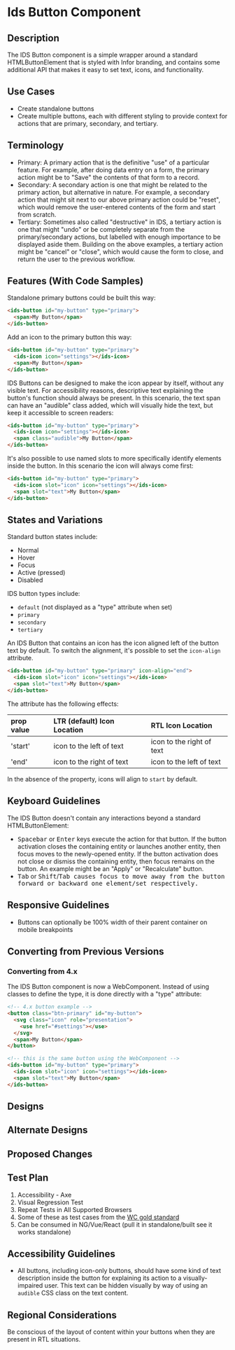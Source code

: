# Ids Button Component

## Description

The IDS Button component is a simple wrapper around a standard HTMLButtonElement that is styled with Infor branding, and contains some additional API that makes it easy to set text, icons, and functionality.

## Use Cases

- Create standalone buttons
- Create multiple buttons, each with different styling to provide context for actions that are primary, secondary, and tertiary.

## Terminology

- Primary: A primary action that is the definitive "use" of a particular feature.  For example, after doing data entry on a form, the primary action might be to "Save" the contents of that form to a record.
- Secondary: A secondary action is one that might be related to the primary action, but alternative in nature.  For example, a secondary action that might sit next to our above primary action could be "reset", which would remove the user-entered contents of the form and start from scratch.
- Tertiary: Sometimes also called "destructive" in IDS, a tertiary action is one that might "undo" or be completely separate from the primary/secondary actions, but labelled with enough importance to be displayed aside them. Building on the above examples, a tertiary action might be "cancel" or "close", which would cause the form to close, and return the user to the previous workflow.

## Features (With Code Samples)

Standalone primary buttons could be built this way:

```html
<ids-button id="my-button" type="primary">
  <span>My Button</span>
</ids-button>
```

Add an icon to the primary button this way:

```html
<ids-button id="my-button" type="primary">
  <ids-icon icon="settings"></ids-icon>
  <span>My Button</span>
</ids-button>
```

IDS Buttons can be designed to make the icon appear by itself, without any visible text.  For accessibility reasons, descriptive text explaining the button's function should always be present.  In this scenario, the text span can have an "audible" class added, which will visually hide the text, but keep it accessible to screen readers:

```html
<ids-button id="my-button" type="primary">
  <ids-icon icon="settings"></ids-icon>
  <span class="audible">My Button</span>
</ids-button>
```

It's also possible to use named slots to more specifically identify elements inside the button.  In this scenario the icon will always come first:

```html
<ids-button id="my-button" type="primary">
  <ids-icon slot="icon" icon="settings"></ids-icon>
  <span slot="text">My Button</span>
</ids-button>
```

## States and Variations

Standard button states include:

- Normal
- Hover
- Focus
- Active (pressed)
- Disabled

IDS button types include:

- `default` (not displayed as a "type" attribute when set)
- `primary`
- `secondary`
- `tertiary`

An IDS Button that contains an icon has the icon aligned left of the button text by default.  To switch the alignment, it's possible to set the `icon-align` attribute.

```html
<ids-button id="my-button" type="primary" icon-align="end">
  <ids-icon slot="icon" icon="settings"></ids-icon>
  <span slot="text">My Button</span>
</ids-button>
```

The attribute has the following effects:

| prop value | LTR (default) Icon Location | RTL Icon Location |
| :--------- | :-------------------------- | :---------------- |
| 'start'    | icon to the left of text | icon to the right of text |
| 'end'      | icon to the right of text | icon to the left of text |

In the absence of the property, icons will align to `start` by default.

## Keyboard Guidelines

The IDS Button doesn't contain any interactions beyond a standard HTMLButtonElement:

- <kbd>Spacebar</kbd> or <kbd>Enter</kbd> keys execute the action for that button. If the button activation closes the containing entity or launches another entity, then focus moves to the newly-opened entity. If the button activation does not close or dismiss the containing entity, then focus remains on the button. An example might be an "Apply" or "Recalculate" button.
- <kbd>Tab</kbd> or <kbd>Shift</kbd>/<kbd>Tab<kbd> causes focus to move away from the button forward or backward one element/set respectively.

## Responsive Guidelines

- Buttons can optionally be 100% width of their parent container on mobile breakpoints

## Converting from Previous Versions

### Converting from 4.x

The IDS Button component is now a WebComponent.  Instead of using classes to define the type, it is done directly with a "type" attribute:

```html
<!-- 4.x button example -->
<button class="btn-primary" id="my-button">
  <svg class="icon" role="presentation">
    <use href="#settings"></use>
  </svg>
  <span>My Button</span>
</button>

<!-- this is the same button using the WebComponent -->
<ids-button id="my-button" type="primary">
  <ids-icon slot="icon" icon="settings"></ids-icon>
  <span slot="text">My Button</span>
</ids-button>
```

## Designs

## Alternate Designs

## Proposed Changes

## Test Plan

1. Accessibility - Axe
1. Visual Regression Test
1. Repeat Tests in All Supported Browsers
1. Some of these as test cases from the [WC gold standard](https://github.com/webcomponents/gold-standard/wiki#api)
1. Can be consumed in NG/Vue/React (pull it in standalone/built see it works standalone)

## Accessibility Guidelines

- All buttons, including icon-only buttons, should have some kind of text description inside the button for explaining its action to a visually-impaired user. This text can be hidden visually by way of using an `audible` CSS class on the text content.

## Regional Considerations

Be conscious of the layout of content within your buttons when they are present in RTL situations.
